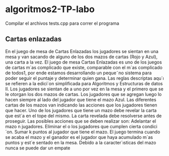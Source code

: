# algoritmos2-TP-labo
Compilar el archivos tests.cpp para correr el programa

## Cartas enlazadas

En el juego de mesa de Cartas Enlazadas los jugadores se sientan en una mesa y van sacando de alguno de
los dos mazos de cartas (Rojo y Azul), una carta a la vez. El juego de mesa Cartas Enlazadas es uno de los
juegos de cartas m´as complicado que existe, comparable con el m´as complicado de todos1, por ende estamos
desarrollando un peque˜no sistema para poder seguir el puntaje y determinar quien gana. Las reglas descriptas
aqu´ı se refieren a la edici´on simplificada para Algoritmos y Estructuras de datos II.
Los jugadores se sientan de a uno por vez en la mesa y el primero que se le otorgan los dos mazos de cartas.
Los jugadores que se agregan luego lo hacen siempre al lado del jugador que tiene el mazo Azul. Las diferentes
cartas de los mazos van indicando las acciones que los jugadores tienen que hacer.
Uno de los jugadores que tiene un mazo debe revelar la carta que est´a en el tope del mismo. La carta revelada
debe resolverse antes de proseguir. Las posibles acciones que se deben realizar son:
Adelantar el mazo n jugadores.
Eliminar el o los jugadores que cumplen cierta condici´on.
Sumar k puntos al jugador que tiene el mazo.
El juego termina cuando se acaba el mazo y el ganador es el jugador que haya acumulado m´as puntos y est´e
sentado en la mesa. Debido a la caracter´ısticas del mazo nunca se puede dar un empate
